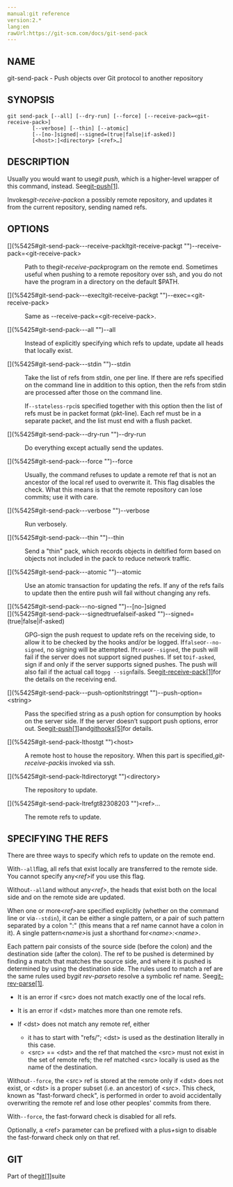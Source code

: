 ```yaml
---
manual:git reference
version:2.*
lang:en
rawUrl:https://git-scm.com/docs/git-send-pack
---
```



## [](%5425#_name "")NAME<a name="_name"></a>


git-send-pack - Push objects over Git protocol to another repository





## [](%5425#_synopsis "")SYNOPSIS<a name="_synopsis"></a>

```
git send-pack [--all] [--dry-run] [--force] [--receive-pack=<git-receive-pack>]
		[--verbose] [--thin] [--atomic]
		[--[no-]signed|--signed=(true|false|if-asked)]
		[<host>:]<directory> [<ref>…​]
```




## [](%5425#_description "")DESCRIPTION<a name="_description"></a>


Usually you would want to use<em>git push</em>, which is a higher-level wrapper of this command, instead. See[git-push[1]](%2270    "").




Invokes<em>git-receive-pack</em>on a possibly remote repository, and updates it from the current repository, sending named refs.





## [](%5425#_options "")OPTIONS<a name="_options"></a>
<dl><dt id='git-send-pack---receive-packltgit-receive-packgt'>[](%5425#git-send-pack---receive-packltgit-receive-packgt "")--receive-pack=&lt;git-receive-pack&gt;</dt><dd>

Path to the<em>git-receive-pack</em>program on the remote end. Sometimes useful when pushing to a remote repository over ssh, and you do not have the program in a directory on the default $PATH.

</dd><dt id='git-send-pack---execltgit-receive-packgt'>[](%5425#git-send-pack---execltgit-receive-packgt "")--exec=&lt;git-receive-pack&gt;</dt><dd>

Same as --receive-pack=&lt;git-receive-pack&gt;.

</dd><dt id='git-send-pack---all'>[](%5425#git-send-pack---all "")--all</dt><dd>

Instead of explicitly specifying which refs to update, update all heads that locally exist.

</dd><dt id='git-send-pack---stdin'>[](%5425#git-send-pack---stdin "")--stdin</dt><dd>

Take the list of refs from stdin, one per line. If there are refs specified on the command line in addition to this option, then the refs from stdin are processed after those on the command line.



If`--stateless-rpc`is specified together with this option then the list of refs must be in packet format (pkt-line). Each ref must be in a separate packet, and the list must end with a flush packet.


</dd><dt id='git-send-pack---dry-run'>[](%5425#git-send-pack---dry-run "")--dry-run</dt><dd>

Do everything except actually send the updates.

</dd><dt id='git-send-pack---force'>[](%5425#git-send-pack---force "")--force</dt><dd>

Usually, the command refuses to update a remote ref that is not an ancestor of the local ref used to overwrite it. This flag disables the check. What this means is that the remote repository can lose commits; use it with care.

</dd><dt id='git-send-pack---verbose'>[](%5425#git-send-pack---verbose "")--verbose</dt><dd>

Run verbosely.

</dd><dt id='git-send-pack---thin'>[](%5425#git-send-pack---thin "")--thin</dt><dd>

Send a &quot;thin&quot; pack, which records objects in deltified form based on objects not included in the pack to reduce network traffic.

</dd><dt id='git-send-pack---atomic'>[](%5425#git-send-pack---atomic "")--atomic</dt><dd>

Use an atomic transaction for updating the refs. If any of the refs fails to update then the entire push will fail without changing any refs.

</dd><dt id='git-send-pack---no-signed'>[](%5425#git-send-pack---no-signed "")--[no-]signed</dt><dt id='git-send-pack---signedtruefalseif-asked'>[](%5425#git-send-pack---signedtruefalseif-asked "")--signed=(true|false|if-asked)</dt><dd>

GPG-sign the push request to update refs on the receiving side, to allow it to be checked by the hooks and/or be logged. If`false`or`--no-signed`, no signing will be attempted. If`true`or`--signed`, the push will fail if the server does not support signed pushes. If set to`if-asked`, sign if and only if the server supports signed pushes. The push will also fail if the actual call to`gpg --sign`fails. See[git-receive-pack[1]](%5434    "")for the details on the receiving end.

</dd><dt id='git-send-pack---push-optionltstringgt'>[](%5425#git-send-pack---push-optionltstringgt "")--push-option=&lt;string&gt;</dt><dd>

Pass the specified string as a push option for consumption by hooks on the server side. If the server doesn’t support push options, error out. See[git-push[1]](%2270    "")and[githooks[5]](%5492    "")for details.

</dd><dt id='git-send-pack-lthostgt'>[](%5425#git-send-pack-lthostgt "")&lt;host&gt;</dt><dd>

A remote host to house the repository. When this part is specified,<em>git-receive-pack</em>is invoked via ssh.

</dd><dt id='git-send-pack-ltdirectorygt'>[](%5425#git-send-pack-ltdirectorygt "")&lt;directory&gt;</dt><dd>

The repository to update.

</dd><dt id='git-send-pack-ltrefgt82308203'>[](%5425#git-send-pack-ltrefgt82308203 "")&lt;ref&gt;…​</dt><dd>

The remote refs to update.

</dd></dl>



## [](%5425#_specifying_the_refs "")SPECIFYING THE REFS<a name="_specifying_the_refs"></a>


There are three ways to specify which refs to update on the remote end.




With`--all`flag, all refs that exist locally are transferred to the remote side. You cannot specify any<em>&lt;ref&gt;</em>if you use this flag.




Without`--all`and without any<em>&lt;ref&gt;</em>, the heads that exist both on the local side and on the remote side are updated.




When one or more<em>&lt;ref&gt;</em>are specified explicitly (whether on the command line or via`--stdin`), it can be either a single pattern, or a pair of such pattern separated by a colon &quot;:&quot; (this means that a ref name cannot have a colon in it). A single pattern<em>&lt;name&gt;</em>is just a shorthand for<em>&lt;name&gt;:&lt;name&gt;</em>.




Each pattern pair consists of the source side (before the colon) and the destination side (after the colon). The ref to be pushed is determined by finding a match that matches the source side, and where it is pushed is determined by using the destination side. The rules used to match a ref are the same rules used by<em>git rev-parse</em>to resolve a symbolic ref name. See[git-rev-parse[1]](%2319    "").



* It is an error if &lt;src&gt; does not match exactly one of the local refs.
* It is an error if &lt;dst&gt; matches more than one remote refs.
* If &lt;dst&gt; does not match any remote ref, either


	* it has to start with &quot;refs/&quot;; &lt;dst&gt; is used as the destination literally in this case.
	* &lt;src&gt; == &lt;dst&gt; and the ref that matched the &lt;src&gt; must not exist in the set of remote refs; the ref matched &lt;src&gt; locally is used as the name of the destination.



Without`--force`, the &lt;src&gt; ref is stored at the remote only if &lt;dst&gt; does not exist, or &lt;dst&gt; is a proper subset (i.e. an ancestor) of &lt;src&gt;. This check, known as &quot;fast-forward check&quot;, is performed in order to avoid accidentally overwriting the remote ref and lose other peoples&#39; commits from there.




With`--force`, the fast-forward check is disabled for all refs.




Optionally, a &lt;ref&gt; parameter can be prefixed with a plus<em>+</em>sign to disable the fast-forward check only on that ref.





## [](%5425#_git "")GIT<a name="_git"></a>


Part of the[git[1]](%2248    "")suite





